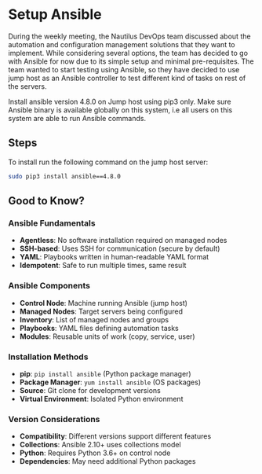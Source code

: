 # Setup Ansible

During the weekly meeting, the Nautilus DevOps team discussed about the automation and configuration management solutions that they want to implement. While considering several options, the team has decided to go with Ansible for now due to its simple setup and minimal pre-requisites. The team wanted to start testing using Ansible, so they have decided to use jump host as an Ansible controller to test different kind of tasks on rest of the servers.

Install ansible version 4.8.0 on Jump host using pip3 only. Make sure Ansible binary is available globally on this system, i.e all users on this system are able to run Ansible commands.

## Steps

To install run the following command on the jump host server:

```sh
sudo pip3 install ansible==4.8.0
```

## Good to Know?

### Ansible Fundamentals

- **Agentless**: No software installation required on managed nodes
- **SSH-based**: Uses SSH for communication (secure by default)
- **YAML**: Playbooks written in human-readable YAML format
- **Idempotent**: Safe to run multiple times, same result

### Ansible Components

- **Control Node**: Machine running Ansible (jump host)
- **Managed Nodes**: Target servers being configured
- **Inventory**: List of managed nodes and groups
- **Playbooks**: YAML files defining automation tasks
- **Modules**: Reusable units of work (copy, service, user)

### Installation Methods

- **pip**: `pip install ansible` (Python package manager)
- **Package Manager**: `yum install ansible` (OS packages)
- **Source**: Git clone for development versions
- **Virtual Environment**: Isolated Python environment

### Version Considerations

- **Compatibility**: Different versions support different features
- **Collections**: Ansible 2.10+ uses collections model
- **Python**: Requires Python 3.6+ on control node
- **Dependencies**: May need additional Python packages
